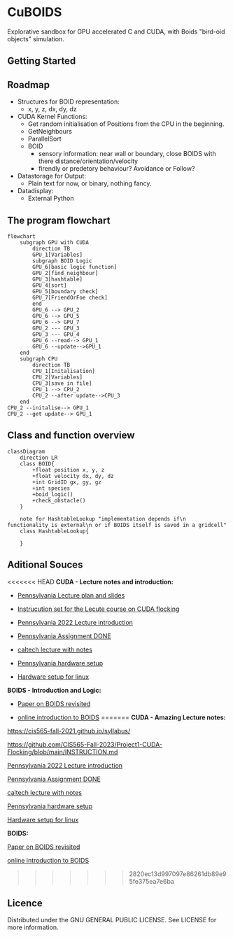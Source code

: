 # CuBOIDS

Explorative sandbox for GPU accelerated C and CUDA, with Boids "bird-oid objects" simulation.

## Getting Started

## Roadmap
- Structures for BOID representation:
   - x, y, z, dx, dy, dz
- CUDA Kernel Functions:
   - Get random initialisation of Positions from the CPU in the beginning.
   - GetNeighbours
   - ParallelSort
   - BOID
      - sensory information: near wall or boundary, close BOIDS with there distance/orientation/velocity
      - firendly or predetory behaviour? Avoidance or Follow?
- Datastorage for Output:
   - Plain text for now, or binary, nothing fancy.
- Datadisplay:
   - External Python
 
## The program flowchart

```mermaid
flowchart
    subgraph GPU with CUDA
        direction TB
        GPU_1[Variables]
        subgraph BOID Logic
        GPU_6[basic logic function]
        GPU_2[find_neighbour]
        GPU_3[hashtable]
        GPU_4[sort]
        GPU_5[boundary check]
        GPU_7[FriendOrFoe check]
        end
        GPU_6 --> GPU_2
        GPU_6 --> GPU_5
        GPU_6 --> GPU_7
        GPU_2 --- GPU_3
        GPU_3 --- GPU_4
        GPU_6 --read--> GPU_1
        GPU_6 --update-->GPU_1
    end
    subgraph CPU
        direction TB
        CPU_1[Initalisation]
        CPU_2[Variables]
        CPU_3[save in file]
        CPU_1 --> CPU_2
        CPU_2 --after update-->CPU_3
    end
CPU_2 --initalise--> GPU_1
CPU_2 --get update--> GPU_1
```

## Class and function overview
<!-- for documentation of mermaid editor https://mermaid.js.org/syntax/classDiagram.html -->
```mermaid
classDiagram
    direction LR
    class BOID{
        +float position x, y, z
        +float velocity dx, dy, dz
        +int GridID gx, gy, gz
        +int species
        +boid_logic()
        +check_obstacle()
    }

    note for HashtableLookup "implementation depends if\n functionality is external\n or if BOIDS itself is saved in a gridcell"
    class HashtableLookup{
        
    }
```

## Aditional Souces

<<<<<<< HEAD
__CUDA - Lecture notes and introduction:__

- [Pennsylvania Lecture plan and slides](https://cis565-fall-2021.github.io/syllabus/)

- [Instrucution set for the Lecute course on CUDA flocking](https://github.com/CIS565-Fall-2023/Project1-CUDA-Flocking/blob/main/INSTRUCTION.md)

- [Pennsylvania 2022 Lecture introduction](https://github.com/CIS565-Fall-2022/Project1-CUDA-Flocking/blob/main/INSTRUCTION.md)

- [Pennsylvania Assignment DONE](https://github.com/AmanSachan1/CUDA-Boid-Flocking/tree/master)

- [caltech lecture with notes](http://courses.cms.caltech.edu/cs179/)

- [Pennsylvania hardware setup](https://cis565-fall-2022.github.io/setup/)

- [Hardware setup for linux](https://cis565-fall-2022.github.io/setup-linux/)

__BOIDS - Introduction and Logic:__

- [Paper on BOIDS revisited](https://www.tandfonline.com/doi/full/10.1080/13873950600883485)

- [online introduction to BOIDS](https://betterprogramming.pub/mastering-flock-simulation-with-boids-c-opengl-and-imgui-5a3ddd9cb958)
=======
__CUDA - Amazing Lecture notes:__

https://cis565-fall-2021.github.io/syllabus/

https://github.com/CIS565-Fall-2023/Project1-CUDA-Flocking/blob/main/INSTRUCTION.md

[Pennsylvania 2022 Lecture introduction](https://github.com/CIS565-Fall-2022/Project1-CUDA-Flocking/blob/main/INSTRUCTION.md)

[Pennsylvania Assignment DONE](https://github.com/AmanSachan1/CUDA-Boid-Flocking/tree/master)

[caltech lecture with notes](http://courses.cms.caltech.edu/cs179/)

[Pennsylvania hardware setup](https://cis565-fall-2022.github.io/setup/)

[Hardware setup for linux](https://cis565-fall-2022.github.io/setup-linux/)

__BOIDS:__

[Paper on BOIDS revisited](https://www.tandfonline.com/doi/full/10.1080/13873950600883485)

[online introduction to BOIDS](https://betterprogramming.pub/mastering-flock-simulation-with-boids-c-opengl-and-imgui-5a3ddd9cb958)
>>>>>>> 2820ec13d997097e86261db89e95fe375ea7e6ba


## Licence

Distributed under the GNU GENERAL PUBLIC LICENSE. See LICENSE for more information.
